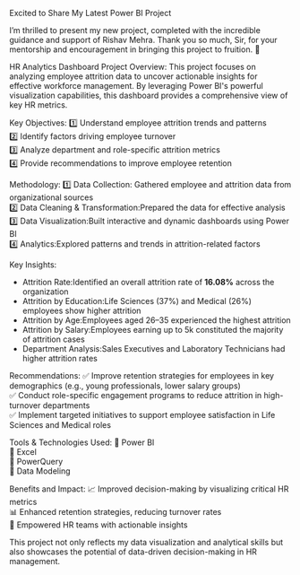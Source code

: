 Excited to Share My Latest Power BI Project 

I’m thrilled to present my new project, completed with the incredible guidance and support of Rishav Mehra. Thank you so much, Sir, for your mentorship and encouragement in bringing this project to fruition. 🙏  

HR Analytics Dashboard Project Overview:
This project focuses on analyzing employee attrition data to uncover actionable insights for effective workforce management. By leveraging Power BI's powerful visualization capabilities, this dashboard provides a comprehensive view of key HR metrics.  

Key Objectives: 
1️⃣ Understand employee attrition trends and patterns  
2️⃣ Identify factors driving employee turnover  
3️⃣ Analyze department and role-specific attrition metrics  
4️⃣ Provide recommendations to improve employee retention  

Methodology:
1️⃣ Data Collection: Gathered employee and attrition data from organizational sources  
2️⃣ Data Cleaning & Transformation:Prepared the data for effective analysis  
3️⃣ Data Visualization:Built interactive and dynamic dashboards using Power BI  
4️⃣ Analytics:Explored patterns and trends in attrition-related factors  

Key Insights:  
- Attrition Rate:Identified an overall attrition rate of **16.08%** across the organization  
- Attrition by Education:Life Sciences (37%) and Medical (26%) employees show higher attrition  
- Attrition by Age:Employees aged 26–35 experienced the highest attrition  
- Attrition by Salary:Employees earning up to 5k constituted the majority of attrition cases  
- Department Analysis:Sales Executives and Laboratory Technicians had higher attrition rates  

Recommendations: 
✅ Improve retention strategies for employees in key demographics (e.g., young professionals, lower salary groups)  
✅ Conduct role-specific engagement programs to reduce attrition in high-turnover departments  
✅ Implement targeted initiatives to support employee satisfaction in Life Sciences and Medical roles  

Tools & Technologies Used: 
🔹 Power BI  
🔹 Excel  
🔹 PowerQuery  
🔹 Data Modeling  

Benefits and Impact: 
📈 Improved decision-making by visualizing critical HR metrics  
📊 Enhanced retention strategies, reducing turnover rates  
🌟 Empowered HR teams with actionable insights  

This project not only reflects my data visualization and analytical skills but also showcases the potential of data-driven decision-making in HR management.  

